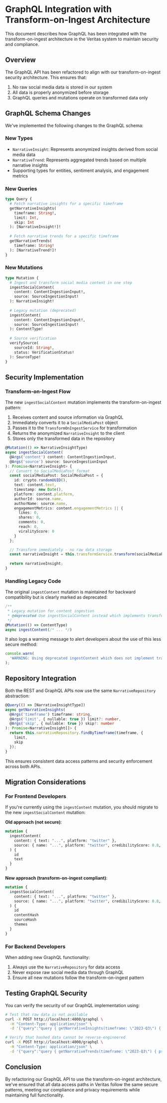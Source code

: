 # GraphQL Integration with Transform-on-Ingest Architecture

This document describes how GraphQL has been integrated with the transform-on-ingest architecture in the Veritas system to maintain security and compliance.

## Overview

The GraphQL API has been refactored to align with our transform-on-ingest security architecture. This ensures that:

1. No raw social media data is stored in our system
2. All data is properly anonymized before storage
3. GraphQL queries and mutations operate on transformed data only

## GraphQL Schema Changes

We've implemented the following changes to the GraphQL schema:

### New Types

- `NarrativeInsight`: Represents anonymized insights derived from social media data
- `NarrativeTrend`: Represents aggregated trends based on multiple narrative insights
- Supporting types for entities, sentiment analysis, and engagement metrics

### New Queries

```graphql
type Query {
  # Fetch narrative insights for a specific timeframe
  getNarrativeInsights(
    timeframe: String!, 
    limit: Int, 
    skip: Int
  ): [NarrativeInsight!]!
  
  # Fetch narrative trends for a specific timeframe
  getNarrativeTrends(
    timeframe: String!
  ): [NarrativeTrend!]!
}
```

### New Mutations

```graphql
type Mutation {
  # Ingest and transform social media content in one step
  ingestSocialContent(
    content: ContentIngestionInput!, 
    source: SourceIngestionInput!
  ): NarrativeInsight!
  
  # Legacy mutation (deprecated)
  ingestContent(
    content: ContentIngestionInput!, 
    source: SourceIngestionInput!
  ): ContentType!
  
  # Source verification
  verifySource(
    sourceId: String!, 
    status: VerificationStatus!
  ): SourceType!
}
```

## Security Implementation

### Transform-on-Ingest Flow

The new `ingestSocialContent` mutation implements the transform-on-ingest pattern:

1. Receives content and source information via GraphQL
2. Immediately converts it to a `SocialMediaPost` object
3. Passes it to the `TransformOnIngestService` for transformation
4. Returns the anonymized `NarrativeInsight` to the client
5. Stores only the transformed data in the repository

```typescript
@Mutation(() => NarrativeInsightType)
async ingestSocialContent(
  @Args('content') content: ContentIngestionInput,
  @Args('source') source: SourceIngestionInput
): Promise<NarrativeInsight> {
  // Convert to SocialMediaPost format
  const socialMediaPost: SocialMediaPost = {
    id: crypto.randomUUID(),
    text: content.text,
    timestamp: new Date(),
    platform: content.platform,
    authorId: source.name,
    authorName: source.name,
    engagementMetrics: content.engagementMetrics || {
      likes: 0,
      shares: 0,
      comments: 0,
      reach: 0,
      viralityScore: 0
    }
  };

  // Transform immediately - no raw data storage
  const narrativeInsight = this.transformService.transform(socialMediaPost);
  
  return narrativeInsight;
}
```

### Handling Legacy Code

The original `ingestContent` mutation is maintained for backward compatibility but is clearly marked as deprecated:

```typescript
/**
 * Legacy mutation for content ingestion
 * @deprecated Use ingestSocialContent instead which implements transform-on-ingest
 */
@Mutation(() => ContentType)
async ingestContent(/* ... */)
```

It also logs a warning message to alert developers about the use of this less secure method:

```typescript
console.warn(
  'WARNING: Using deprecated ingestContent which does not implement transform-on-ingest security'
);
```

## Repository Integration

Both the REST and GraphQL APIs now use the same `NarrativeRepository` abstraction:

```typescript
@Query(() => [NarrativeInsightType])
async getNarrativeInsights(
  @Args('timeframe') timeframe: string,
  @Args('limit', { nullable: true }) limit?: number,
  @Args('skip', { nullable: true }) skip?: number
): Promise<NarrativeInsight[]> {
  return this.narrativeRepository.findByTimeframe(timeframe, {
    limit,
    skip
  });
}
```

This ensures consistent data access patterns and security enforcement across both APIs.

## Migration Considerations

### For Frontend Developers

If you're currently using the `ingestContent` mutation, you should migrate to the new `ingestSocialContent` mutation:

**Old approach (not secure)**:
```graphql
mutation {
  ingestContent(
    content: { text: "...", platform: "twitter" },
    source: { name: "...", platform: "twitter", credibilityScore: 0.8, verificationStatus: VERIFIED }
  ) {
    id
    text
  }
}
```

**New approach (transform-on-ingest compliant)**:
```graphql
mutation {
  ingestSocialContent(
    content: { text: "...", platform: "twitter" },
    source: { name: "...", platform: "twitter", credibilityScore: 0.8, verificationStatus: VERIFIED }
  ) {
    id
    contentHash
    sourceHash
    themes
  }
}
```

### For Backend Developers

When adding new GraphQL functionality:

1. Always use the `NarrativeRepository` for data access
2. Never expose raw social media data through GraphQL
3. Ensure all new mutations follow the transform-on-ingest pattern

## Testing GraphQL Security

You can verify the security of our GraphQL implementation using:

```bash
# Test that raw data is not available
curl -X POST http://localhost:4000/graphql \
  -H "Content-Type: application/json" \
  -d '{"query":"query { getNarrativeInsights(timeframe: \"2023-Q3\") { sourceHash contentHash } }"}'

# Verify that hashed data cannot be reverse-engineered
curl -X POST http://localhost:4000/graphql \
  -H "Content-Type: application/json" \
  -d '{"query":"query { getNarrativeTrends(timeframe: \"2023-Q3\") { primaryTheme uniqueSourcesCount } }"}'
```

## Conclusion

By refactoring our GraphQL API to use the transform-on-ingest architecture, we've ensured that all data access paths in Veritas follow the same secure patterns, meeting our compliance and privacy requirements while maintaining full functionality. 